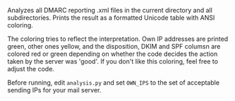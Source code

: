 Analyzes all DMARC reporting .xml files in the current directory and all
subdirectories. Prints the result as a formatted Unicode table with ANSI
coloring.

The coloring tries to reflect the interpretation. Own IP addresses are
printed green, other ones yellow, and the disposition, DKIM and SPF columsn
are colored red or green depending on whether the code decides the action
taken by the server was 'good'. If you don't like this coloring, feel free
to adjust the code.

Before running, edit `analysis.py` and set `OWN_IPS` to the set of acceptable
sending IPs for your mail server.
